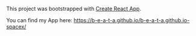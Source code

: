 This project was bootstrapped with [Create React App](https://github.com/facebookincubator/create-react-app).


You can find my App here:
https://b-e-a-t-a.github.io/b-e-a-t-a.github.io-spacex/